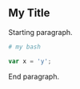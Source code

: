 ## My Title

Starting paragraph.

```bash title="title 1"
# my bash
```

```js lineNumbers title="title 2"
var x = 'y';
```

End paragraph.
